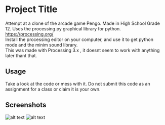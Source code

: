 # Project Title

Attempt at a clone of the arcade game Pengo. Made in High School Grade 12.
Uses the processing.py graphical library for python. https://processing.org/ \
Install the processing editor on your computer, and use it to get python mode and the minim sound library. \
This was made with Processing 3.x , it doesnt seem to work with anything later thant that.


## Usage

Take a look at the code or mess with it. Do not submit this code as an assignment for a class or claim it is your own.
## Screenshots
![alt text](https://github.com/AlwaysIngame/pengo/blob/main/screenshots/start.jpg?raw=true)
![alt text](https://github.com/AlwaysIngame/pengo/blob/main/screenshots/game.jpg?raw=true)
